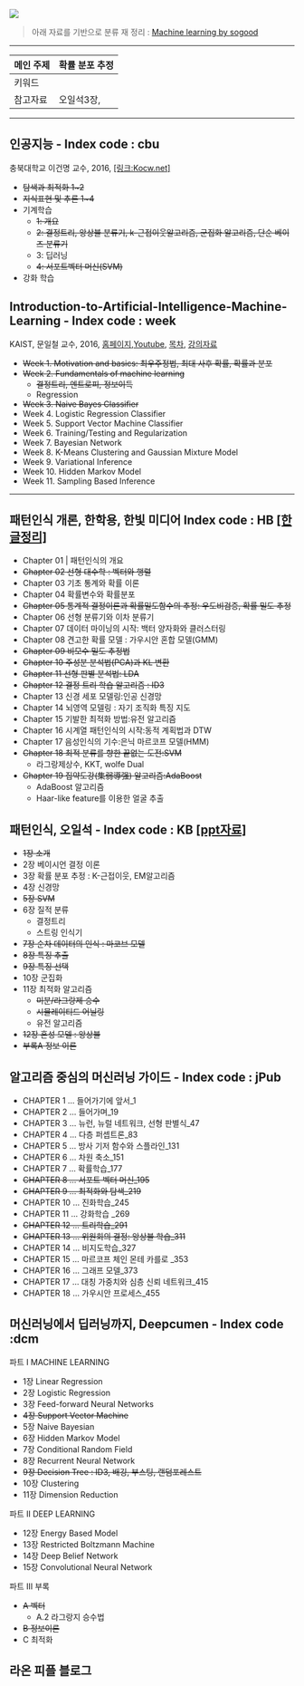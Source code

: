 ![](https://i.imgur.com/f4RjOlP.png)

> 아래 자료를 기반으로 분류 재 정리 : [Machine learning by sogood](https://www.slideshare.net/SGoodKim/machine-learning-by-sogood)

---

|메인 주제|확률 분포 추정|
|-|-|
|키워드||
|참고자료|오일석3장, |


---



## 인공지능 - Index code : cbu 
충북대학교 이건명 교수, 2016, [[링크:Kocw.net]](http://www.kocw.net/home/cview.do?lid=79a36e94d86a2ddc)
- <del>탐색과 최적화 1~2</del>
- <del>지식표현 및 추론 1~4</del>
- 기계학습
    - ~~1: 개요~~
    - ~~2: 결정트리, 앙상블 분류기, k-근접이웃알고리즘, 군집화 알고리즘, 단순 베이즈 분류기~~
    - 3: 딥러닝
    - ~~4: 서포트벡터 머신(SVM)~~
- 강화 학습

## Introduction-to-Artificial-Intelligence-Machine-Learning - Index code : week
KAIST, 문일철 교수, 2016, [홈페이지](http://seslab.kaist.ac.kr/xe2/page_GBex27),[Youtube](https://www.youtube.com/watch?v=t6S7ekXz3aY&list=PLt9QR0WkC4WVszuogbmIIHIIQ2RMI78RC), [목차](https://1drv.ms/w/s!AkdMyVHUt0botUsxidvyzNvPVM0G), [강의자료](https://github.com/aailabkaist/Introduction-to-Artificial-Intelligence-Machine-Learning)

* ~~Week 1. Motivation and basics: 최우주정법, 최대 사후 확률, 확률과 분포~~
* ~~Week 2. Fundamentals of machine learning~~
    * ~~결정트리, 엔트로피, 정보이득~~
    * Regression 
* <del>Week 3. Naive Bayes Classifier</del>
* Week 4. Logistic Regression Classifier
* Week 5. Support Vector Machine Classifier
* Week 6. Training/Testing and Regularization
* Week 7. Bayesian Network
* Week 8. K-Means Clustering and Gaussian Mixture Model
* Week 9. Variational Inference
* Week 10. Hidden Markov Model
* Week 11. Sampling Based Inference

---

## 패턴인식 개론, 한학용, 한빛 미디어 Index code : HB [[한글정리]](https://github.com/anyway-good-study/s2e01-patternrecognition/wiki/5%EC%9E%A5.-SVM)

* Chapter 01 | 패턴인식의 개요 
* ~~Chapter 02 선형 대수학 : 벡터와 행렬~~
* Chapter 03 기초 통계와 확률 이론 
* Chapter 04 확률변수와 확률분포 
* ~~Chapter 05 통계적 결정이론과 확률밀도함수의 추정: 우도비검증, 확률 밀도 추정~~
* Chapter 06 선형 분류기와 이차 분류기 
* Chapter 07 데이터 마이닝의 시작: 백터 양자화와 클러스터링
* Chapter 08 견고한 확률 모델 : 가우시안 혼합 모델(GMM) 
* ~~Chapter 09 비모수 밀도 추정법~~ 
* ~~Chapter 10 주성분 분석법(PCA)과 KL 변환~~ 
* ~~Chapter 11 선형 판별 분석법: LDA~~ 
* ~~Chapter 12 결정 트리 학습 알고리즘 : ID3~~
* Chapter 13 신경 세포 모델링:인공 신경망 
* Chapter 14 뇌영역 모델링 : 자기 조직화 특징 지도 
* Chapter 15 기발한 최적화 방법:유전 알고리즘 
* Chapter 16 시계열 패턴인식의 시작:동적 계획법과 DTW 
* Chapter 17 음성인식의 기수:은닉 마르코프 모델(HMM) 
* ~~Chapter 18 최적 분류를 향한 끝없는 도전:SVM~~
    * 라그랑제상수, KKT,  wolfe Dual
* <del>Chapter 19 집약도강(集弱導强) 알고리즘:AdaBoost </del>
    * AdaBoost 알고리즘 
    * Haar-like feature를 이용한 얼굴 추출 

## 패턴인식, 오일석 - Index code : KB [[ppt자료]](http://ryan0802.tistory.com/100)

* ~~1장 소개~~ 
* 2장 베이시언 결정 이론 
* 3장 확률 분포 추정 : K-근접이웃, EM알고리즘
* 4장 신경망 
* ~~5장 SVM~~ 
* 6장 질적 분류 
    * 결정트리 
    * 스트링 인식기
* ~~7장 순차 데이터의 인식 : 마코브 모델~~
* ~~8장 특징 추출~~ 
* ~~9장 특징 선택~~ 
* 10장 군집화 
* 11장 최적화 알고리즘 
    * <del>미분/라그랑제 승수<del>
    * <del>시뮬레이티드 어닐링<del>
    * 유전 알고리즘 
* ~~12장 혼성 모델 : 앙상블~~
* <del>부록A 정보 이론</del> 

## 알고리즘 중심의 머신러닝 가이드 - Index code : jPub
* CHAPTER 1 … 들어가기에 앞서_1 
* CHAPTER 2 … 들어가며_19 
* CHAPTER 3 … 뉴런, 뉴럴 네트워크, 선형 판별식_47 
* CHAPTER 4 … 다층 퍼셉트론_83 
* CHAPTER 5 … 방사 기저 함수와 스플라인_131 
* CHAPTER 6 … 차원 축소_151 
* CHAPTER 7 … 확률학습_177 
* ~~CHAPTER 8 … 서포트 벡터 머신_195~~ 
* <del>CHAPTER 9 … 최적화와 탐색_219 </del>
* CHAPTER 10 … 진화학습_245 
* CHAPTER 11 … 강화학습 _269 
* <del>CHAPTER 12 … 트리학습_291 </del>
* <del>CHAPTER 13 … 위원회의 결정: 앙상블 학습_311 </del>
* CHAPTER 14 … 비지도학습_327 
* CHAPTER 15 … 마르코프 체인 몬테 카를로 _353 
* CHAPTER 16 … 그래프 모델_373 
* CHAPTER 17 … 대칭 가중치와 심층 신뢰 네트워크_415 
* CHAPTER 18 … 가우시안 프로세스_455 


## 머신러닝에서 딥러닝까지, Deepcumen - Index code :dcm
파트 I MACHINE LEARNING 
* 1장 Linear Regression 
* 2장 Logistic Regression 
* 3장 Feed-forward Neural Networks 
* ~~4장 Support Vector Machine~~ 
* 5장 Naive Bayesian 
* 6장 Hidden Markov Model 
* 7장 Conditional Random Field 
* 8장 Recurrent Neural Network 
* ~~9장 Decision Tree : ID3, 배깅, 부스팅, 랜덤포레스트~~
* 10장 Clustering 
* 11장 Dimension Reduction 

파트 II DEEP LEARNING 
* 12장 Energy Based Model 
* 13장 Restricted Boltzmann Machine 
* 14장 Deep Belief Network 
* 15장 Convolutional Neural Network 

파트 III 부록 
* ~~A 벡터~~
    * A.2 라그랑지 승수법 
* ~~B 정보이론~~
* C 최적화

## 라온 피플 블로그 ##